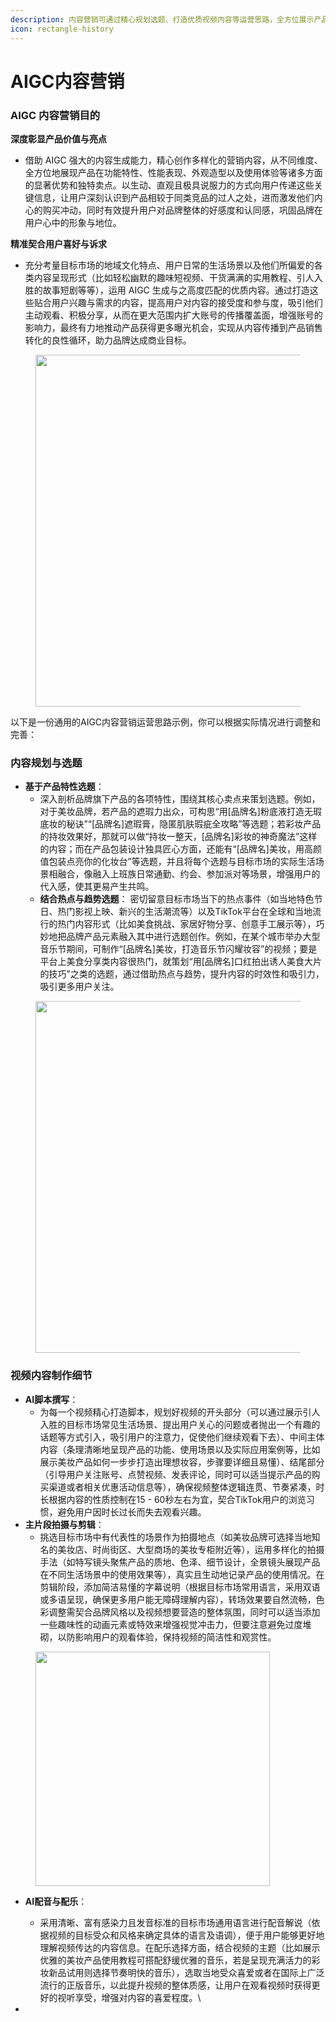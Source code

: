 ```yaml
---
description: 内容营销可通过精心规划选题、打造优质视频内容等运营思路，全方位展示产品优势，迎合用户兴趣需求，进而提升产品曝光度、促进销售转化并增强品牌影响力。
icon: rectangle-history
---
```


# AIGC内容营销

### AIGC 内容营销目的

**深度彰显产品价值与亮点**

* 借助 AIGC 强大的内容生成能力，精心创作多样化的营销内容，从不同维度、全方位地展现产品在功能特性、性能表现、外观造型以及使用体验等诸多方面的显著优势和独特卖点。以生动、直观且极具说服力的方式向用户传递这些关键信息，让用户深刻认识到产品相较于同类竞品的过人之处，进而激发他们内心的购买冲动，同时有效提升用户对品牌整体的好感度和认同感，巩固品牌在用户心中的形象与地位。

**精准契合用户喜好与诉求**

* 充分考量目标市场的地域文化特点、用户日常的生活场景以及他们所偏爱的各类内容呈现形式（比如轻松幽默的趣味短视频、干货满满的实用教程、引人入胜的故事短剧等等），运用 AIGC 生成与之高度匹配的优质内容。通过打造这些贴合用户兴趣与需求的内容，提高用户对内容的接受度和参与度，吸引他们主动观看、积极分享，从而在更大范围内扩大账号的传播覆盖面，增强账号的影响力，最终有力地推动产品获得更多曝光机会，实现从内容传播到产品销售转化的良性循环，助力品牌达成商业目标。

<figure><img src="https://images.unsplash.com/photo-1497015455546-1da71faf8d06?crop=entropy&#x26;cs=srgb&#x26;fm=jpg&#x26;ixid=M3wxOTcwMjR8MHwxfHNlYXJjaHwzfHx2aWRlb3xlbnwwfHx8fDE3MzY0MDUwNjN8MA&#x26;ixlib=rb-4.0.3&#x26;q=85" alt="" width="563"><figcaption></figcaption></figure>

以下是一份通用的AIGC内容营销运营思路示例，你可以根据实际情况进行调整和完善：

### **内容规划与选题**

* **基于产品特性选题**：
  * 深入剖析品牌旗下产品的各项特性，围绕其核心卖点来策划选题。例如，对于美妆品牌，若产品的遮瑕力出众，可构思“用\[品牌名]粉底液打造无瑕底妆的秘诀”“\[品牌名]遮瑕膏，隐匿肌肤瑕疵全攻略”等选题；若彩妆产品的持妆效果好，那就可以做“持妆一整天，\[品牌名]彩妆的神奇魔法”这样的内容；而在产品包装设计独具匠心方面，还能有“\[品牌名]美妆，用高颜值包装点亮你的化妆台”等选题，并且将每个选题与目标市场的实际生活场景相融合，像融入上班族日常通勤、约会、参加派对等场景，增强用户的代入感，使其更易产生共鸣。
  * **结合热点与趋势选题**： 密切留意目标市场当下的热点事件（如当地特色节日、热门影视上映、新兴的生活潮流等）以及TikTok平台在全球和当地流行的热门内容形式（比如美食挑战、家居好物分享、创意手工展示等），巧妙地把品牌产品元素融入其中进行选题创作。例如，在某个城市举办大型音乐节期间，可制作“\[品牌名]美妆，打造音乐节闪耀妆容”的视频；要是平台上美食分享类内容很热门，就策划“用\[品牌名]口红拍出诱人美食大片的技巧”之类的选题，通过借助热点与趋势，提升内容的时效性和吸引力，吸引更多用户关注。

<figure><img src="https://images.unsplash.com/photo-1571435595324-1cfbc6a22249?crop=entropy&#x26;cs=srgb&#x26;fm=jpg&#x26;ixid=M3wxOTcwMjR8MHwxfHNlYXJjaHwzfHxwaG9uZXN8ZW58MHx8fHwxNzM2NDA1MTcxfDA&#x26;ixlib=rb-4.0.3&#x26;q=85" alt="" width="563"><figcaption></figcaption></figure>

### **视频内容制作细节**

* **AI脚本撰写**：
  * 为每一个视频精心打造脚本，规划好视频的开头部分（可以通过展示引人入胜的目标市场常见生活场景、提出用户关心的问题或者抛出一个有趣的话题等方式引入，吸引用户的注意力，促使他们继续观看下去）、中间主体内容（条理清晰地呈现产品的功能、使用场景以及实际应用案例等，比如展示美妆产品如何一步步打造出理想妆容，步骤要详细且易懂）、结尾部分（引导用户关注账号、点赞视频、发表评论，同时可以适当提示产品的购买渠道或者相关优惠活动信息等），确保视频整体逻辑连贯、节奏紧凑，时长根据内容的性质控制在15 - 60秒左右为宜，契合TikTok用户的浏览习惯，避免用户因时长过长而失去观看兴趣。
* **主片段拍摄与剪辑**：
  * 挑选目标市场中有代表性的场景作为拍摄地点（如美妆品牌可选择当地知名的美妆店、时尚街区、大型商场的美妆专柜附近等），运用多样化的拍摄手法（如特写镜头聚焦产品的质地、色泽、细节设计，全景镜头展现产品在不同生活场景中的使用效果等），真实且生动地记录产品的使用情况。在剪辑阶段，添加简洁易懂的字幕说明（根据目标市场常用语言，采用双语或多语呈现，确保更多用户能无障碍理解内容），转场效果要自然流畅，色彩调整需契合品牌风格以及视频想要营造的整体氛围，同时可以适当添加一些趣味性的动画元素或特效来增强视觉冲击力，但要注意避免过度堆砌，以防影响用户的观看体验，保持视频的简洁性和观赏性。

<figure><img src="https://images.unsplash.com/photo-1523412494944-82526a3162fe?crop=entropy&#x26;cs=srgb&#x26;fm=jpg&#x26;ixid=M3wxOTcwMjR8MHwxfHNlYXJjaHw2fHxwaG9uZXN8ZW58MHx8fHwxNzM2NDA1MTcxfDA&#x26;ixlib=rb-4.0.3&#x26;q=85" alt="" width="375"><figcaption></figcaption></figure>

* **AI配音与配乐**：
  * 采用清晰、富有感染力且发音标准的目标市场通用语言进行配音解说（依据视频的目标受众和风格来确定具体的语言及语调），便于用户能够更好地理解视频传达的内容信息。在配乐选择方面，结合视频的主题（比如展示优雅的美妆产品使用教程可搭配舒缓优雅的音乐，若是呈现充满活力的彩妆新品试用则选择节奏明快的音乐），选取当地受众喜爱或者在国际上广泛流行的正版音乐，以此提升视频的整体质感，让用户在观看视频时获得更好的视听享受，增强对内容的喜爱程度。\

*
